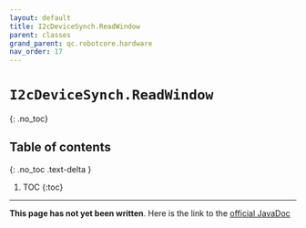 ```yaml
---
layout: default
title: I2cDeviceSynch.ReadWindow
parent: classes
grand_parent: qc.robotcore.hardware
nav_order: 17
---
```

# `I2cDeviceSynch.ReadWindow`
{: .no_toc}

## Table of contents
{: .no_toc .text-delta }

1. TOC
{:toc}
---
**This page has not yet been written**. Here is the link to the [official JavaDoc](https://ftctechnh.github.io/ftc_app/doc/javadoc/com/qualcomm/robotcore/hardware/I2cDeviceSynch.ReadWindow.html)
        
